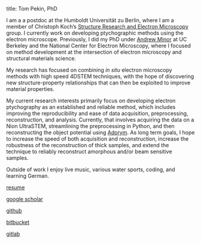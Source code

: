 title: Tom Pekin, PhD

I am a a postdoc at the Humboldt Universität zu Berlin, where I am a member of
Christoph Koch’s
[Structure Research and Electron Microscopy](https://www.physics.hu-berlin.de/en/sem)
group. I currently work on developing ptychographic methods using the electron
microscope. Previously, I did my PhD under
[Andrew Minor](https://aminor.mse.berkeley.edu/) at UC Berkeley and the National
Center for Electron Microscopy, where I focused on method development at the
intersection of electron microscopy and structural materials science.

My research has focused on combining _in situ_ electron microscopy methods with
high speed 4DSTEM techniques, with the hope of discovering new
structure-property relationships that can then be exploited to improve material
properties.

My current research interests primarily focus on developing electron
ptychography as an established and reliable method, which includes improving the
reproducibility and ease of data acquisition, preprocessing, reconstruction, and
analysis. Currently, that involves acquiring the data on a Nion UltraSTEM,
streamlining the preprocessing in Python, and then reconstructing the object
potential using [Adorym](https://github.com/mdw771/adorym). As long term goals,
I hope to increase the speed of both acquisition and reconstruction, increase the
robustness of the reconstruction of thick samples, and extend the technique to
reliably reconstruct amorphous and/or beam sensitive samples.

Outside of work I enjoy live music, various water sports, coding, and learning
German.

<a target="_blank" href="static/assets/Tom_Pekin_Short_Resume.pdf">
resume
<i class="fa fa-file-pdf-o" aria-hidden="true"></i>
</a>

[google scholar](https://scholar.google.com/citations?hl=en&user=VaslQdMAAAAJ&view_op=list_works&sortby=pubdate)

[github](https://github.com/tcpekin)

[bitbucket](https://bitbucket.org/tcpekin)

[gitlab](https://gitlab.com/tcpekin)
